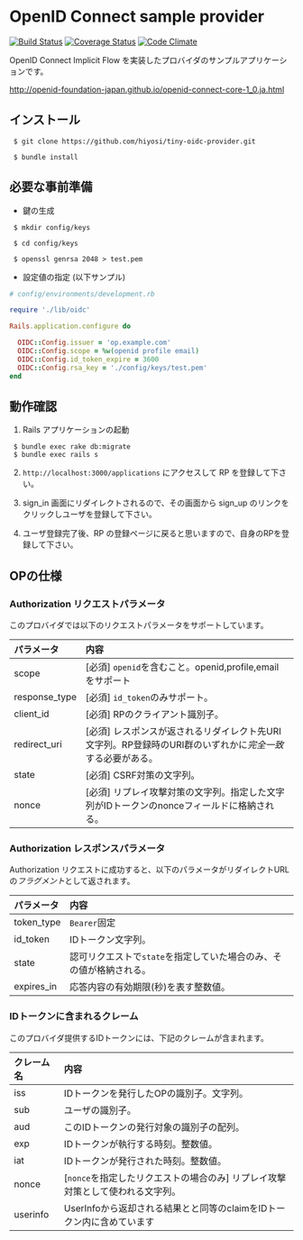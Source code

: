 # OpenID Connect sample provider
[![Build Status](https://travis-ci.org/hiyosi/tiny-oidc-provider.png)](https://travis-ci.org/hiyosi/tiny-oidc-provider)
[![Coverage Status](https://img.shields.io/coveralls/hiyosi/tiny-oidc-provider.svg)](https://coveralls.io/r/hiyosi/tiny-oidc-provider?branch=master)
[![Code Climate](https://codeclimate.com/github/hiyosi/tiny-oidc-provider/badges/gpa.svg)](https://codeclimate.com/github/hiyosi/tiny-oidc-provider)

OpenID Connect Implicit Flow を実装したプロバイダのサンプルアプリケーションです。

http://openid-foundation-japan.github.io/openid-connect-core-1_0.ja.html

## インストール

````
 $ git clone https://github.com/hiyosi/tiny-oidc-provider.git

 $ bundle install
````

## 必要な事前準備
- 鍵の生成

````
 $ mkdir config/keys

 $ cd config/keys

 $ openssl genrsa 2048 > test.pem

````

- 設定値の指定 (以下サンプル)

````.rb
# config/environments/development.rb

require './lib/oidc'

Rails.application.configure do

  OIDC::Config.issuer = 'op.example.com'
  OIDC::Config.scope = %w(openid profile email)
  OIDC::Config.id_token_expire = 3600
  OIDC::Config.rsa_key = './config/keys/test.pem'
end

````

## 動作確認

1. Rails アプリケーションの起動

````
 $ bundle exec rake db:migrate
 $ bundle exec rails s
````

2. ``` http://localhost:3000/applications ``` にアクセスして RP を登録して下さい。

3. sign_in 画面にリダイレクトされるので、その画面から sign_up のリンクをクリックしユーザを登録して下さい。

4. ユーザ登録完了後、RP の登録ページに戻ると思いますので、自身のRPを登録して下さい。


## OPの仕様

### Authorization リクエストパラメータ
このプロバイダでは以下のリクエストパラメータをサポートしています。


|パラメータ    |内容|
|:-------------|:---|
|scope         |[必須] `openid`を含むこと。openid,profile,email をサポート|
|response_type |[必須] `id_token`のみサポート。|
|client_id     |[必須] RPのクライアント識別子。|
|redirect_uri  |[必須] レスポンスが返されるリダイレクト先URI文字列。RP登録時のURI群のいずれかに*完全一致*する必要がある。|
|state         |[必須] CSRF対策の文字列。|
|nonce         |[必須] リプレイ攻撃対策の文字列。指定した文字列がIDトークンのnonceフィールドに格納される。|


### Authorization レスポンスパラメータ

Authorization リクエストに成功すると、以下のパラメータがリダイレクトURLの*フラグメント*として返されます。

|パラメータ    |内容|
|:-------------|:---|
|token_type    |`Bearer`固定|
|id_token      |IDトークン文字列。|
|state         |認可リクエストで`state`を指定していた場合のみ、その値が格納される。|
|expires_in    |応答内容の有効期限(秒)を表す整数値。|


### IDトークンに含まれるクレーム
このプロバイダ提供するIDトークンには、下記のクレームが含まれます。

|クレーム名 |内容  |
|:----------|:-----|
|iss        |IDトークンを発行したOPの識別子。文字列。|
|sub        |ユーザの識別子。|
|aud        |このIDトークンの発行対象の識別子の配列。 |
|exp        |IDトークンが執行する時刻。整数値。 |
|iat        |IDトークンが発行された時刻。整数値。 |
|nonce      |[`nonce`を指定したリクエストの場合のみ] リプレイ攻撃対策として使われる文字列。 |
|userinfo   |UserInfoから返却される結果とと同等のclaimをIDトークン内に含めています |




